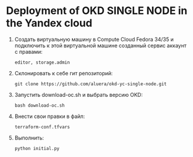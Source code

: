 # Deployment of OKD SINGLE NODE in the Yandex cloud
<ol>
<li>Создать виртуальную машину в Compute Cloud Fedora 34/35 и подключить к этой виртуальной машине созданный сервис аккаунт c правами:
<pre><code>editor, storage.admin </code></pre></li></li>
<li>Склонировать к себе гит репозиторий:</li>
<pre><code>git clone https://github.com/aluera/okd-yc-single-node.git</code></pre>
<li>Запустить download-oc.sh и выбрать версию OKD:<pre><code>bash download-oc.sh</code></pre></li>
<li>Внести свои правки в файл:<pre><code>terraform-conf.tfvars</code></pre></li></li>
<li>Выполнить: <pre><code>python initial.py</code></pre></li>
</ol>
